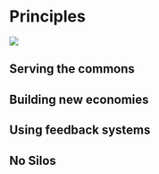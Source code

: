 # Principles

![](../../.gitbook/assets/internet-of-impact.png)

## Serving the commons

## Building new economies

## Using feedback systems

## No Silos

